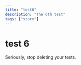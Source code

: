 ```yaml
---
title: "test6"
description: "The 6th test"
tags: ["story"]
---
```


# test 6
Seriously, stop deleting your tests.

